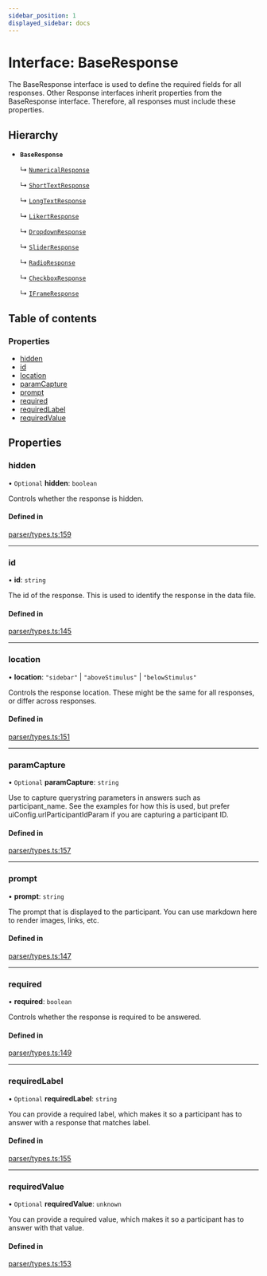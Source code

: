 ```yaml
---
sidebar_position: 1
displayed_sidebar: docs
---
```


# Interface: BaseResponse

The BaseResponse interface is used to define the required fields for all responses.
Other Response interfaces inherit properties from the BaseResponse interface.
Therefore, all responses must include these properties.

## Hierarchy

- **`BaseResponse`**

  ↳ [`NumericalResponse`](NumericalResponse.md)

  ↳ [`ShortTextResponse`](ShortTextResponse.md)

  ↳ [`LongTextResponse`](LongTextResponse.md)

  ↳ [`LikertResponse`](LikertResponse.md)

  ↳ [`DropdownResponse`](DropdownResponse.md)

  ↳ [`SliderResponse`](SliderResponse.md)

  ↳ [`RadioResponse`](RadioResponse.md)

  ↳ [`CheckboxResponse`](CheckboxResponse.md)

  ↳ [`IFrameResponse`](IFrameResponse.md)

## Table of contents

### Properties

- [hidden](BaseResponse.md#hidden)
- [id](BaseResponse.md#id)
- [location](BaseResponse.md#location)
- [paramCapture](BaseResponse.md#paramcapture)
- [prompt](BaseResponse.md#prompt)
- [required](BaseResponse.md#required)
- [requiredLabel](BaseResponse.md#requiredlabel)
- [requiredValue](BaseResponse.md#requiredvalue)

## Properties

### hidden

• `Optional` **hidden**: `boolean`

Controls whether the response is hidden.

#### Defined in

[parser/types.ts:159](https://github.com/revisit-studies/study/blob/cb2c5ee/src/parser/types.ts#L159)

___

### id

• **id**: `string`

The id of the response. This is used to identify the response in the data file.

#### Defined in

[parser/types.ts:145](https://github.com/revisit-studies/study/blob/cb2c5ee/src/parser/types.ts#L145)

___

### location

• **location**: ``"sidebar"`` \| ``"aboveStimulus"`` \| ``"belowStimulus"``

Controls the response location. These might be the same for all responses, or differ across responses.

#### Defined in

[parser/types.ts:151](https://github.com/revisit-studies/study/blob/cb2c5ee/src/parser/types.ts#L151)

___

### paramCapture

• `Optional` **paramCapture**: `string`

Use to capture querystring parameters in answers such as participant_name. See the examples for how this is used, but prefer uiConfig.urlParticipantIdParam if you are capturing a participant ID.

#### Defined in

[parser/types.ts:157](https://github.com/revisit-studies/study/blob/cb2c5ee/src/parser/types.ts#L157)

___

### prompt

• **prompt**: `string`

The prompt that is displayed to the participant. You can use markdown here to render images, links, etc.

#### Defined in

[parser/types.ts:147](https://github.com/revisit-studies/study/blob/cb2c5ee/src/parser/types.ts#L147)

___

### required

• **required**: `boolean`

Controls whether the response is required to be answered.

#### Defined in

[parser/types.ts:149](https://github.com/revisit-studies/study/blob/cb2c5ee/src/parser/types.ts#L149)

___

### requiredLabel

• `Optional` **requiredLabel**: `string`

You can provide a required label, which makes it so a participant has to answer with a response that matches label.

#### Defined in

[parser/types.ts:155](https://github.com/revisit-studies/study/blob/cb2c5ee/src/parser/types.ts#L155)

___

### requiredValue

• `Optional` **requiredValue**: `unknown`

You can provide a required value, which makes it so a participant has to answer with that value.

#### Defined in

[parser/types.ts:153](https://github.com/revisit-studies/study/blob/cb2c5ee/src/parser/types.ts#L153)
